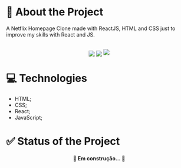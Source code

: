 # 📑 About the Project
A Netflix Homepage Clone made with ReactJS, HTML and CSS just to improve my skills with React and JS.<br/><br/>
<div align="center">
  <img align="center" src="https://img.shields.io/badge/PREVIEW-CLIQUE%20AQUI-red?style=plastic" href="https://clonenetflixdmaxadu.netlify.app"/>
  <img align="center" src="https://img.shields.io/github/stars/dmaxadu/NetflixClone?color=yellow&label=%F0%9F%8C%9F&style=plastic"/>
  <img src="[![Netlify Status](https://api.netlify.com/api/v1/badges/7ac569fd-6c55-4ae3-91cb-12cddf19f7eb/deploy-status)](https://app.netlify.com/sites/clonenetflixdmaxadu/deploys)"/>
</div>

# 💻 Technologies
- HTML;
- CSS;
- React;
- JavaScript;

# ✅ Status of the Project
<h4 align="center">🚧 Em construção...  🚧</h4>
